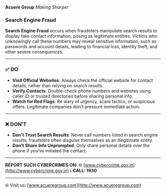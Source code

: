 **Acuere Group**
_Making Sharper_

### **Search Engine Fraud**

**Search Engine Fraud** occurs when fraudsters manipulate search results to display fake contact information, posing as legitimate entities. Victims who unknowingly call these numbers may reveal sensitive information, such as passwords and account details, leading to financial loss, identity theft, and other severe consequences.

---

### ✅ **DO**

- **Visit Official Websites**: Always check the official website for contact details, rather than relying on search results.
- **Verify Contacts**: Double-check phone numbers and websites using caller ID or trusted directories before sharing personal info.
- **Watch for Red Flags**: Be wary of urgency, scare tactics, or suspicious offers. Legitimate companies don't pressure immediate action.

---

### ❌ **DON’T**

- **Don't Trust Search Results**: Never call numbers listed in search engine results; fraudsters often disguise themselves as an illegitimate entity.
- **Don't Share Info Unprompted**: Only share personal details over the phone if you’ve initiated the contact.

---

**REPORT SUCH CYBERCRIMES ON:**
🌐 [www.cybercrime.gov.in](http://www.cybercrime.gov.in)
📞 **CALL: 1930**

---

<!-- **Call us:** +91 7980448893Z | 📱 +91 7980448893 | 🌐 Visit us: [www.alliancebroadband.co.in](http://www.alliancebroadband.co.in) -->

🌐 Visit us: [www.acueregroup.com](http://www.acueregroup.com)
